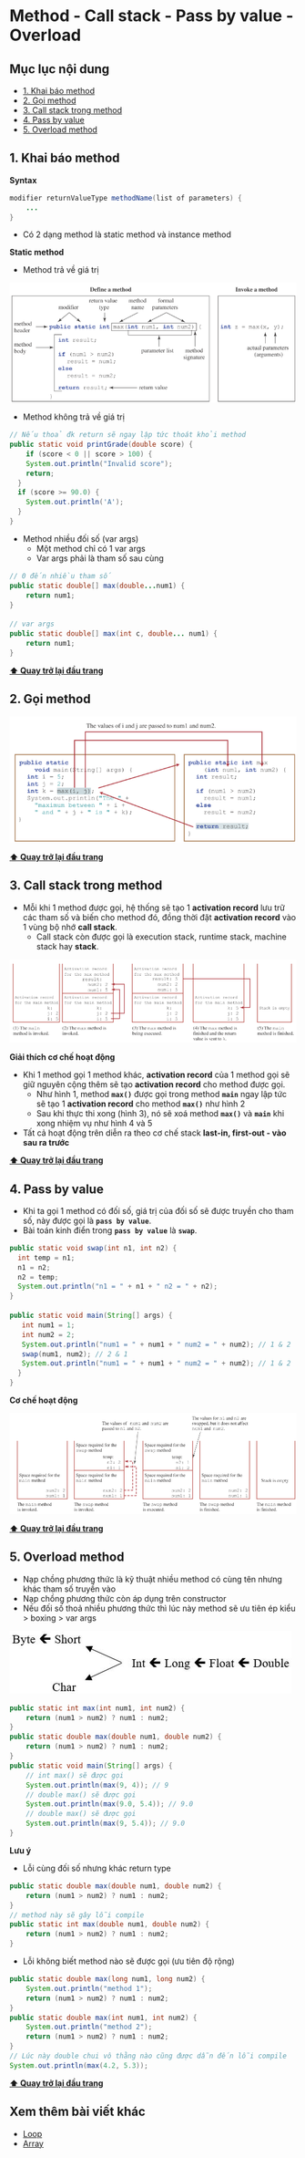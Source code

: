 # Method - Call stack - Pass by value - Overload

## Mục lục nội dung

- [1. Khai báo method](#1-khai-báo-method)
- [2. Gọi method](#2-gọi-method)
- [3. Call stack trong method](#3-call-stack-trong-method)
- [4. Pass by value](#4-pass-by-value)
- [5. Overload method](#5-overload-method)

## 1. Khai báo method

**Syntax**

```java
modifier returnValueType methodName(list of parameters) {
    ...
}
```

- Có 2 dạng method là static method và instance method

**Static method**

- Method trả về giá trị

![method](/assets/day10-method.jpg)

- Method không trả về giá trị

```java
// Nếu thoả đk return sẽ ngay lập tức thoát khỏi method
public static void printGrade(double score) {
    if (score < 0 || score > 100) {
    System.out.println("Invalid score");
    return;
  }
  if (score >= 90.0) {
    System.out.println('A');
  }
}
```

- Method nhiều đối số (var args)
    - Một method chỉ có 1 var args
    - Var args phải là tham số sau cùng

```java
// 0 đến nhiều tham số
public static double[] max(double...num1) {
    return num1;
}

// var args
public static double[] max(int c, double... num1) {
    return num1;
}
```

**[⬆ Quay trở lại đầu trang](#mục-lục-nội-dung)**

## 2. Gọi method

![call method](/assets/day10-call-method.jpg)

**[⬆ Quay trở lại đầu trang](#mục-lục-nội-dung)**

## 3. Call stack trong method

- Mỗi khi 1 method được gọi, hệ thống sẽ tạo 1 **activation record** lưu trữ các tham số và biến cho method đó, đồng thời đặt **activation record** vào 1 vùng bộ nhớ **call stack**.
  - Call stack còn được gọi là execution stack, runtime stack, machine stack hay **stack**.

![call stack](/assets/day10-call-stack.jpg)

**Giải thích cơ chế hoạt động**

- Khi 1 method gọi 1 method khác, **activation record** của 1 method gọi sẽ giữ nguyên cộng thêm sẽ tạo **activation record** cho method được gọi.
  - Như hình 1, method **`max()`** được gọi trong method **`main`** ngay lập tức sẽ tạo 1 **activation record** cho method **`max()`** như hình 2
  - Sau khi thực thi xong (hình 3), nó sẽ xoá method **`max()`** và **`main`** khi xong nhiệm vụ như hình 4 và 5
- Tất cả hoạt động trên diễn ra theo cơ chế stack **last-in, first-out - vào sau ra trước**

**[⬆ Quay trở lại đầu trang](#mục-lục-nội-dung)**

## 4. Pass by value

- Khi ta gọi 1 method có đối số, giá trị của đối số sẽ được truyền cho tham số, này được gọi là **`pass by value`**.
- Bài toán kinh điển trong **`pass by value`** là **`swap`**.

```java
public static void swap(int n1, int n2) {
  int temp = n1;
  n1 = n2;
  n2 = temp;
  System.out.println("n1 = " + n1 + " n2 = " + n2);
}

public static void main(String[] args) {
   int num1 = 1;
   int num2 = 2;
   System.out.println("num1 = " + num1 + " num2 = " + num2); // 1 & 2
   swap(num1, num2); // 2 & 1
   System.out.println("num1 = " + num1 + " num2 = " + num2); // 1 & 2
  }
}
```

**Cơ chế hoạt động**

![pass by value](/assets/day10-pass-by-value.jpg)

**[⬆ Quay trở lại đầu trang](#mục-lục-nội-dung)**

## 5. Overload method

- Nạp chồng phương thức là kỹ thuật nhiều method có cùng tên nhưng khác tham số truyền vào
- Nạp chồng phương thức còn áp dụng trên constructor
- Nếu đối số thoả nhiều phương thức thì lúc này method sẽ ưu tiên ép kiểu > boxing > var args

![overload priority](/assets/day10-overload-priority.jpg)

```java
public static int max(int num1, int num2) {
    return (num1 > num2) ? num1 : num2;
}
public static double max(double num1, double num2) {
    return (num1 > num2) ? num1 : num2;
}
public static void main(String[] args) {
    // int max() sẽ được gọi
    System.out.println(max(9, 4)); // 9
    // double max() sẽ được gọi
    System.out.println(max(9.0, 5.4)); // 9.0
    // double max() sẽ được gọi
    System.out.println(max(9, 5.4)); // 9.0
}
```

**Lưu ý**

- Lỗi cùng đối số nhưng khác return type

```java
public static double max(double num1, double num2) {
    return (num1 > num2) ? num1 : num2;
}
// method này sẽ gây lỗi compile
public static int max(double num1, double num2) {
    return (num1 > num2) ? num1 : num2;
}
```

- Lỗi không biết method nào sẽ được gọi (ưu tiên độ rộng)

```java
public static double max(long num1, long num2) {
    System.out.println("method 1");
    return (num1 > num2) ? num1 : num2;
}
public static double max(int num1, int num2) {
    System.out.println("method 2");
    return (num1 > num2) ? num1 : num2;
}
// Lúc này double chui vô thằng nào cũng được dẫn đến lỗi compile
System.out.println(max(4.2, 5.3));
```

**[⬆ Quay trở lại đầu trang](#mục-lục-nội-dung)**

## Xem thêm bài viết khác

- [Loop](day009.md)
- [Array](day011.md)
